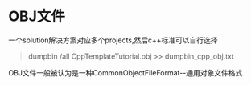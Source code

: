 # OBJ文件


一个solution解决方案对应多个projects,然后c++标准可以自行选择

>dumpbin /all  CppTemplateTutorial.obj >> dumpbin_cpp_obj.txt










OBJ文件一般被认为是一种CommonObjectFileFormat--通用对象文件格式





















